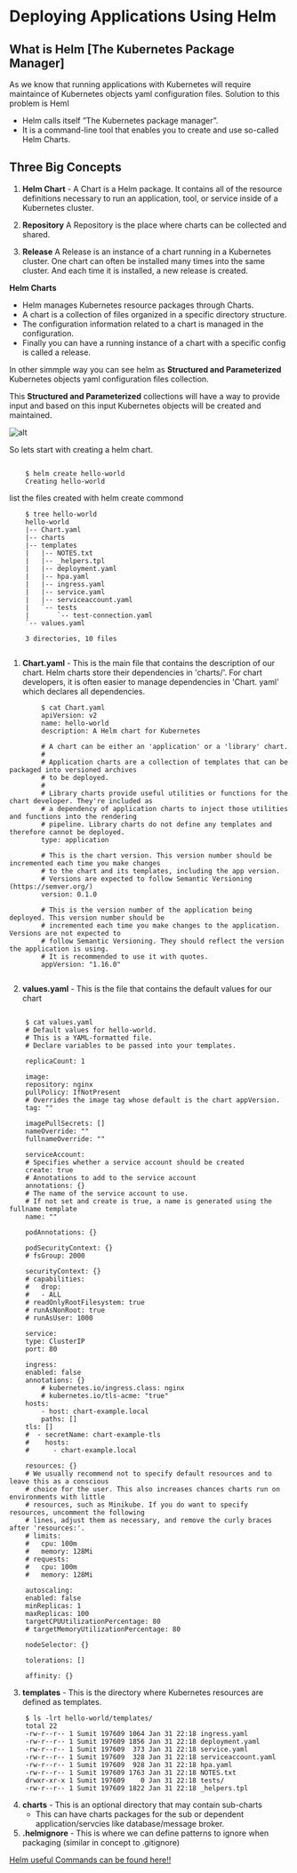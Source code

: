 # Deploying Applications Using Helm

## What is Helm [The Kubernetes Package Manager]

As we know that running applications with Kubernetes will require maintaince of Kubernetes objects yaml configuration files. Solution to this problem is Heml

- Helm calls itself ”The Kubernetes package manager”. 
- It is a command-line tool that enables you to create and use so-called Helm Charts.

## Three Big Concepts

1. **Helm Chart** - A Chart is a Helm package. It contains all of the resource definitions necessary to run an application, tool, or service inside of a Kubernetes cluster.

2. **Repository** A Repository is the place where charts can be collected and shared.

2. **Release** A Release is an instance of a chart running in a Kubernetes cluster. One chart can often be installed many times into the same cluster. And each time it is installed, a new release is created.


**Helm Charts**
- Helm manages Kubernetes resource packages through Charts.
- A chart is a collection of files organized in a specific directory structure.
- The configuration information related to a chart is managed in the configuration.
- Finally you can  have a running instance of a chart with a specific config is called a release.

In other simmple way you can see helm as **Structured and Parameterized**  Kubernetes objects yaml configuration files collection. 

This **Structured and Parameterized** collections will have a way to provide input and based on this input Kubernetes objects will be created and maintained.


![alt](/images/helm.png)


So lets start with creating a helm chart. 

```
    
    $ helm create hello-world
    Creating hello-world
```

list the files created with helm create commond

```
    $ tree hello-world
    hello-world
    |-- Chart.yaml
    |-- charts
    |-- templates
    |   |-- NOTES.txt
    |   |-- _helpers.tpl
    |   |-- deployment.yaml
    |   |-- hpa.yaml
    |   |-- ingress.yaml
    |   |-- service.yaml
    |   |-- serviceaccount.yaml
    |   `-- tests
    |       `-- test-connection.yaml
    `-- values.yaml

    3 directories, 10 files


```


1. **Chart.yaml**  - This is the main file that contains the description of our chart. Helm charts store their dependencies in 'charts/'. For chart developers, it is often easier to manage dependencies in 'Chart.   yaml' which declares all dependencies.

```
        $ cat Chart.yaml
        apiVersion: v2
        name: hello-world
        description: A Helm chart for Kubernetes

        # A chart can be either an 'application' or a 'library' chart.
        #
        # Application charts are a collection of templates that can be packaged into versioned archives
        # to be deployed.
        #
        # Library charts provide useful utilities or functions for the chart developer. They're included as
        # a dependency of application charts to inject those utilities and functions into the rendering
        # pipeline. Library charts do not define any templates and therefore cannot be deployed.
        type: application

        # This is the chart version. This version number should be incremented each time you make changes
        # to the chart and its templates, including the app version.
        # Versions are expected to follow Semantic Versioning (https://semver.org/)
        version: 0.1.0

        # This is the version number of the application being deployed. This version number should be
        # incremented each time you make changes to the application. Versions are not expected to
        # follow Semantic Versioning. They should reflect the version the application is using.
        # It is recommended to use it with quotes.
        appVersion: "1.16.0"


```

2. **values.yaml** - This is the file that contains the default values for our chart

```

    $ cat values.yaml
    # Default values for hello-world.
    # This is a YAML-formatted file.
    # Declare variables to be passed into your templates.

    replicaCount: 1

    image:
    repository: nginx
    pullPolicy: IfNotPresent
    # Overrides the image tag whose default is the chart appVersion.
    tag: ""

    imagePullSecrets: []
    nameOverride: ""
    fullnameOverride: ""

    serviceAccount:
    # Specifies whether a service account should be created
    create: true
    # Annotations to add to the service account
    annotations: {}
    # The name of the service account to use.
    # If not set and create is true, a name is generated using the fullname template
    name: ""

    podAnnotations: {}

    podSecurityContext: {}
    # fsGroup: 2000

    securityContext: {}
    # capabilities:
    #   drop:
    #   - ALL
    # readOnlyRootFilesystem: true
    # runAsNonRoot: true
    # runAsUser: 1000

    service:
    type: ClusterIP
    port: 80

    ingress:
    enabled: false
    annotations: {}
        # kubernetes.io/ingress.class: nginx
        # kubernetes.io/tls-acme: "true"
    hosts:
        - host: chart-example.local
        paths: []
    tls: []
    #  - secretName: chart-example-tls
    #    hosts:
    #      - chart-example.local

    resources: {}
    # We usually recommend not to specify default resources and to leave this as a conscious
    # choice for the user. This also increases chances charts run on environments with little
    # resources, such as Minikube. If you do want to specify resources, uncomment the following
    # lines, adjust them as necessary, and remove the curly braces after 'resources:'.
    # limits:
    #   cpu: 100m
    #   memory: 128Mi
    # requests:
    #   cpu: 100m
    #   memory: 128Mi

    autoscaling:
    enabled: false
    minReplicas: 1
    maxReplicas: 100
    targetCPUUtilizationPercentage: 80
    # targetMemoryUtilizationPercentage: 80

    nodeSelector: {}

    tolerations: []

    affinity: {}

```

3. **templates**   - This is the directory where Kubernetes resources are defined as templates.

```
    $ ls -lrt hello-world/templates/
    total 22
    -rw-r--r-- 1 Sumit 197609 1064 Jan 31 22:18 ingress.yaml
    -rw-r--r-- 1 Sumit 197609 1856 Jan 31 22:18 deployment.yaml
    -rw-r--r-- 1 Sumit 197609  373 Jan 31 22:18 service.yaml
    -rw-r--r-- 1 Sumit 197609  328 Jan 31 22:18 serviceaccount.yaml
    -rw-r--r-- 1 Sumit 197609  928 Jan 31 22:18 hpa.yaml
    -rw-r--r-- 1 Sumit 197609 1763 Jan 31 22:18 NOTES.txt
    drwxr-xr-x 1 Sumit 197609    0 Jan 31 22:18 tests/
    -rw-r--r-- 1 Sumit 197609 1822 Jan 31 22:18 _helpers.tpl

```

4. **charts**      - This is an optional directory that may contain sub-charts
    -   This can have charts packages for the sub or dependent application/servcies like database/message broker. 
5. **.helmignore** - This is where we can define patterns to ignore when packaging (similar in concept to .gitignore)


[Helm useful Commands can be found here!!](README-helm-commands.md) 